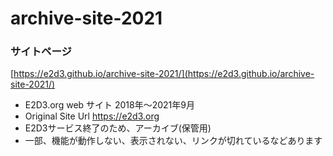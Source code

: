 # archive-site-2021

### サイトページ
[https://e2d3.github.io/archive-site-2021/](https://e2d3.github.io/archive-site-2021/)

- E2D3.org web サイト 2018年〜2021年9月
- Original Site Url https://e2d3.org
- E2D3サービス終了のため、アーカイブ(保管用)
- 一部、機能が動作しない、表示されない、リンクが切れているなどあります
